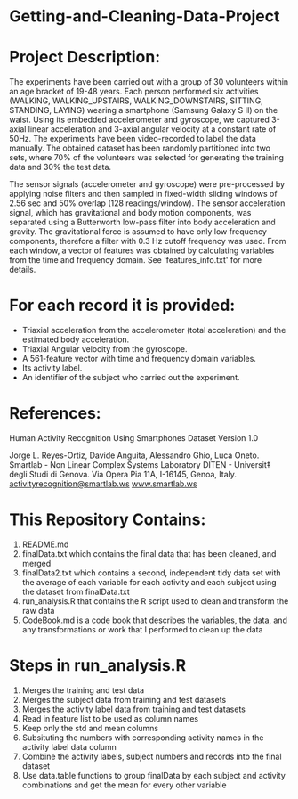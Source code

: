 # Getting-and-Cleaning-Data-Project
Project Description:
=================
The experiments have been carried out with a group of 30 volunteers within an age bracket of 19-48 years. Each person performed six activities (WALKING, WALKING_UPSTAIRS, WALKING_DOWNSTAIRS, SITTING, STANDING, LAYING) wearing a smartphone (Samsung Galaxy S II) on the waist. Using its embedded accelerometer and gyroscope, we captured 3-axial linear acceleration and 3-axial angular velocity at a constant rate of 50Hz. The experiments have been video-recorded to label the data manually. The obtained dataset has been randomly partitioned into two sets, where 70% of the volunteers was selected for generating the training data and 30% the test data. 

The sensor signals (accelerometer and gyroscope) were pre-processed by applying noise filters and then sampled in fixed-width sliding windows of 2.56 sec and 50% overlap (128 readings/window). The sensor acceleration signal, which has gravitational and body motion components, was separated using a Butterworth low-pass filter into body acceleration and gravity. The gravitational force is assumed to have only low frequency components, therefore a filter with 0.3 Hz cutoff frequency was used. From each window, a vector of features was obtained by calculating variables from the time and frequency domain. See 'features_info.txt' for more details. 

For each record it is provided:
======================================

- Triaxial acceleration from the accelerometer (total acceleration) and the estimated body acceleration.
- Triaxial Angular velocity from the gyroscope. 
- A 561-feature vector with time and frequency domain variables. 
- Its activity label. 
- An identifier of the subject who carried out the experiment.

References:
==================================================================
Human Activity Recognition Using Smartphones Dataset
Version 1.0

Jorge L. Reyes-Ortiz, Davide Anguita, Alessandro Ghio, Luca Oneto.
Smartlab - Non Linear Complex Systems Laboratory
DITEN - Universit‡ degli Studi di Genova.
Via Opera Pia 11A, I-16145, Genoa, Italy.
activityrecognition@smartlab.ws
www.smartlab.ws


This Repository Contains:
===============
1. README.md
2. finalData.txt which contains the final data that has been cleaned, and merged
3. finalData2.txt which contains a second, independent tidy data set with the average of each variable for each activity and each subject using the dataset from finalData.txt
4. run_analysis.R that contains the R script used to clean and transform the raw data
5. CodeBook.md is a code book that describes the variables, the data, and any transformations or work that I performed to clean up the data

Steps in run_analysis.R
=================
1. Merges the training and test data 
2. Merges the subject data from training and test datasets
3. Merges the activity label data from training and test datasets
4. Read in feature list to be used as column names
5. Keep only the std and mean columns
6. Subsituting the numbers with corresponding activity names in the activity label data column
7. Combine the activity labels, subject numbers and records into the final dataset
8. Use data.table functions to group finalData by each subject and activity combinations and get the mean for every other variable



